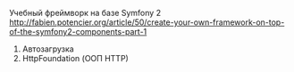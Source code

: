 Учебный фреймворк на базе Symfony 2
http://fabien.potencier.org/article/50/create-your-own-framework-on-top-of-the-symfony2-components-part-1

1. Автозагрузка
2. HttpFoundation (ООП HTTP)